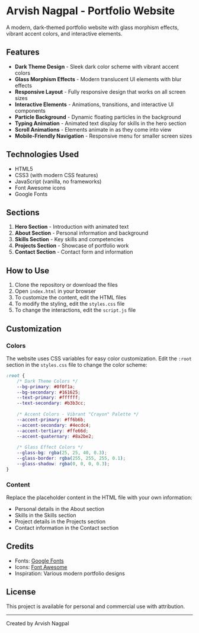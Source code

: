 # Arvish Nagpal - Portfolio Website

A modern, dark-themed portfolio website with glass morphism effects, vibrant accent colors, and interactive elements.

## Features

- **Dark Theme Design** - Sleek dark color scheme with vibrant accent colors
- **Glass Morphism Effects** - Modern translucent UI elements with blur effects
- **Responsive Layout** - Fully responsive design that works on all screen sizes
- **Interactive Elements** - Animations, transitions, and interactive UI components
- **Particle Background** - Dynamic floating particles in the background
- **Typing Animation** - Animated text display for skills in the hero section
- **Scroll Animations** - Elements animate in as they come into view
- **Mobile-Friendly Navigation** - Responsive menu for smaller screen sizes

## Technologies Used

- HTML5
- CSS3 (with modern CSS features)
- JavaScript (vanilla, no frameworks)
- Font Awesome icons
- Google Fonts

## Sections

1. **Hero Section** - Introduction with animated text
2. **About Section** - Personal information and background
3. **Skills Section** - Key skills and competencies
4. **Projects Section** - Showcase of portfolio work
5. **Contact Section** - Contact form and information

## How to Use

1. Clone the repository or download the files
2. Open `index.html` in your browser
3. To customize the content, edit the HTML files
4. To modify the styling, edit the `styles.css` file
5. To change the interactions, edit the `script.js` file

## Customization

### Colors

The website uses CSS variables for easy color customization. Edit the `:root` section in the `styles.css` file to change the color scheme:

```css
:root {
    /* Dark Theme Colors */
    --bg-primary: #0f0f1a;
    --bg-secondary: #161625;
    --text-primary: #ffffff;
    --text-secondary: #b3b3cc;
    
    /* Accent Colors - Vibrant "Crayon" Palette */
    --accent-primary: #ff6b6b;
    --accent-secondary: #4ecdc4;
    --accent-tertiary: #ffe66d;
    --accent-quaternary: #8a2be2;
    
    /* Glass Effect Colors */
    --glass-bg: rgba(25, 25, 40, 0.3);
    --glass-border: rgba(255, 255, 255, 0.1);
    --glass-shadow: rgba(0, 0, 0, 0.3);
}
```

### Content

Replace the placeholder content in the HTML file with your own information:

- Personal details in the About section
- Skills in the Skills section
- Project details in the Projects section
- Contact information in the Contact section

## Credits

- Fonts: [Google Fonts](https://fonts.google.com/)
- Icons: [Font Awesome](https://fontawesome.com/)
- Inspiration: Various modern portfolio designs

## License

This project is available for personal and commercial use with attribution.

---

Created by Arvish Nagpal 